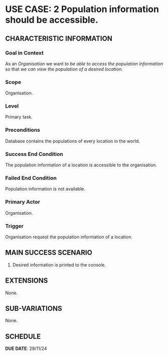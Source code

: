 
# USE CASE: 2  Population information should be accessible.

## CHARACTERISTIC INFORMATION

### Goal in Context

As an *Organisation* we want *to be able to access the population information* so that *we can view the population of a desired location.*

### Scope

Organisation.

### Level

Primary task.

### Preconditions

Database contains the populations of every location in the world.

### Success End Condition

The population information of a location is accessible to the organisation.

### Failed End Condition

Population information is not available.

### Primary Actor

Organisation.

### Trigger

Organisation request the population information of a location.

## MAIN SUCCESS SCENARIO

1. Desired information is printed to the console.

## EXTENSIONS

None.

## SUB-VARIATIONS

None.

## SCHEDULE

**DUE DATE**: 29/11/24
